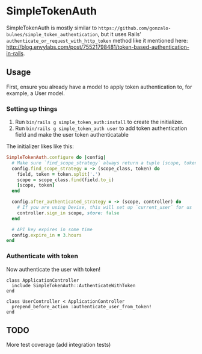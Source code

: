 # SimpleTokenAuth

SimpleTokenAuth is mostly similar to `https://github.com/gonzalo-bulnes/simple_token_authentication`, but it uses Rails' `authenticate_or_request_with_http_token` method like it mentioned here: http://blog.envylabs.com/post/75521798481/token-based-authentication-in-rails.

## Usage

First, ensure you already have a model to apply token authentication to, for example, a User model.

### Setting up things

1. Run `bin/rails g simple_token_auth:install` to create the initializer.
2. Run `bin/rails g simple_token_auth user` to add token authentication field and make the user token authenticatable

The initializer likes like this:

```ruby
SimpleTokenAuth.configure do |config|
  # Make sure `find_scope_strategy` always return a tuple [scope, token]
  config.find_scope_strategy = -> (scope_class, token) do
    field, token = token.split('.')
    scope = scope_class.find(field.to_i)
    [scope, token]
  end

  config.after_authenticated_strategy = -> (scope, controller) do
    # If you are using Devise, this will set up `current_user` for us
    controller.sign_in scope, store: false
  end

  # API key expires in some time
  config.expire_in = 3.hours
end
```

### Authenticate with token

Now authenticate the user with token!

```
class ApplicationController
  include SimpleTokenAuth::AuthenticateWithToken
end

class UserController < ApplicationController
  prepend_before_action :authenticate_user_from_token!
end
```

## TODO

More test coverage (add integration tests)
